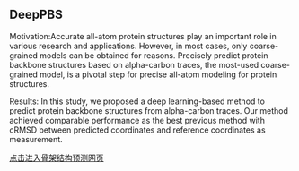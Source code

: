## DeepPBS
Motivation:Accurate all-atom protein structures play an important role in various research and applications. However, in most cases, only coarse-grained models can be obtained for reasons. Precisely predict protein backbone structures based on alpha-carbon traces, the most-used coarse-grained model, is a pivotal step for precise all-atom modeling for protein structures. 

Results: In this study, we proposed a deep learning-based method to predict protein backbone structures from alpha-carbon traces. Our method achieved comparable performance as the best previous method with cRMSD between predicted coordinates and reference coordinates as measurement.

[点击进入骨架结构预测网页](deeppbs.com)

